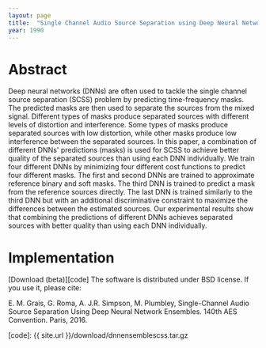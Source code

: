 ```yaml
---
layout: page
title:  "Single Channel Audio Source Separation using Deep Neural Network Ensembles"
year: 1990
---
```


Abstract
========

Deep neural networks (DNNs) are often used to tackle the single channel source separation (SCSS) problem by predicting time-frequency masks. The predicted masks are then used to separate the sources from the mixed signal. Different types of masks produce separated sources with different levels of distortion and interference. Some types of masks produce separated sources with low distortion, while other masks produce low interference between the separated sources. In this paper, a combination of different DNNs' predictions (masks) is used for SCSS to achieve better quality of the separated sources than using each DNN individually. We train four different DNNs by minimizing four different cost functions to predict four different masks. The first and second DNNs are trained to approximate reference binary and soft masks. The third DNN is trained to predict a mask from the reference sources directly. The last DNN is trained similarly to the third DNN but with an additional discriminative constraint to maximize the differences between the estimated sources. Our experimental results show that combining the predictions of different DNNs achieves separated sources with better quality than using each DNN individually.


Implementation
==============
[Download (beta)][code]
The software is distributed under BSD license. If you use it, please cite:

E. M. Grais, G. Roma, A. J.R. Simpson, M. Plumbley, Single-Channel Audio Source Separation Using Deep Neural Network Ensembles. 140th AES Convention. Paris, 2016.


[code]: {{ site.url }}/download/dnnensemblescss.tar.gz

